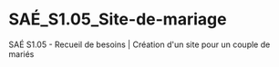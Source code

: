 # SAÉ_S1.05_Site-de-mariage
SAÉ S1.05 - Recueil de besoins | Création d'un site pour un couple de mariés 
